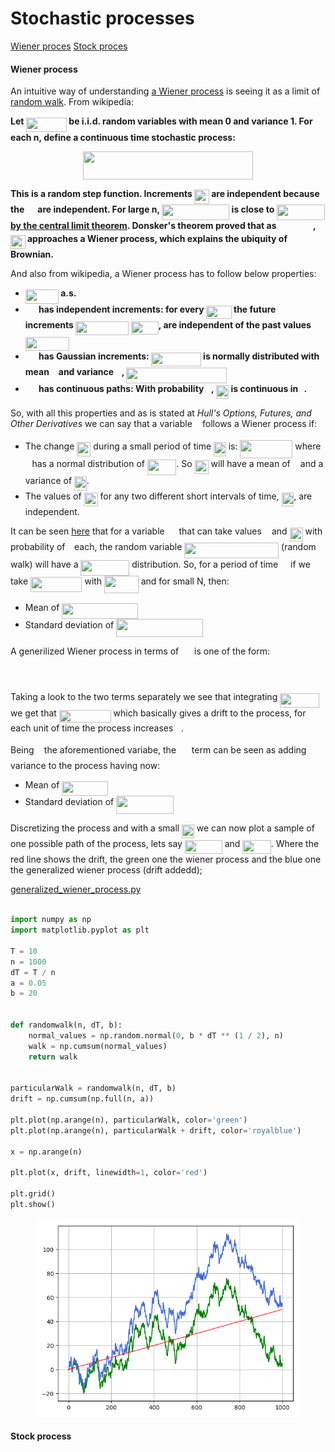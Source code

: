 # Stochastic processes #

[Wiener proces](#wiener-process)
[Stock proces](#stock-process)

#### Wiener process ####


An intuitive way of understanding [a Wiener process](https://en.wikipedia.org/wiki/Wiener_process) is seeing it as a limit of [random walk](https://github.com/joseprupi/randomwalk). From wikipedia:

**Let <img src="/tex/77f80dcb57870d15d47ff42fd83925b9.svg?invert_in_darkmode&sanitize=true" align=middle width=65.30938425pt height=22.831056599999986pt/> be i.i.d. random variables with mean 0 and variance 1. For each n, define a continuous time stochastic process:**


<p align="center"><img src="/tex/cbe2baa9af8de8d6361d646248ceadf3.svg?invert_in_darkmode&sanitize=true" align=middle width=271.98184695pt height=45.002035649999996pt/></p>

**This is a random step function. Increments <img src="/tex/fc848c2ebd267b4cd8b5bd06be9b2816.svg?invert_in_darkmode&sanitize=true" align=middle width=23.65115609999999pt height=22.465723500000017pt/> are independent because the <img src="/tex/44d9dddc6e2b61323f5595edb826a9f3.svg?invert_in_darkmode&sanitize=true" align=middle width=14.45784119999999pt height=22.831056599999986pt/> are independent. For large n, <img src="/tex/4a3405f5321fcb2629bfb24d3ba53383.svg?invert_in_darkmode&sanitize=true" align=middle width=108.24977789999998pt height=24.65753399999998pt/> is close to <img src="/tex/f7399f5fa2339fb9cc91ed56a55a7e6b.svg?invert_in_darkmode&sanitize=true" align=middle width=77.04326189999999pt height=24.65753399999998pt/> [by the central limit theorem](https://github.com/joseprupi/randomwalk#central-limit-theorem). Donsker's theorem proved that as <img src="/tex/ef14b5590a55d11e5c8dd5b37eb6fdf2.svg?invert_in_darkmode&sanitize=true" align=middle width=51.87587954999999pt height=14.15524440000002pt/> , <img src="/tex/fc848c2ebd267b4cd8b5bd06be9b2816.svg?invert_in_darkmode&sanitize=true" align=middle width=23.65115609999999pt height=22.465723500000017pt/> approaches a Wiener process, which explains the ubiquity of Brownian.**

And also from wikipedia, a Wiener process has to follow below properties:

* **<img src="/tex/8bbb73a94710de20f4c34bd07424b785.svg?invert_in_darkmode&sanitize=true" align=middle width=53.03643344999998pt height=22.465723500000017pt/> a.s.**
* **<img src="/tex/84c95f91a742c9ceb460a83f9b5090bf.svg?invert_in_darkmode&sanitize=true" align=middle width=17.80826024999999pt height=22.465723500000017pt/> has independent increments: for every <img src="/tex/5a55f30e694820fa3f61e00fd5ba99cd.svg?invert_in_darkmode&sanitize=true" align=middle width=40.639161749999985pt height=21.18721440000001pt/> the future increments <img src="/tex/13b9a8515ad4a4e22699dd4336e6d8bd.svg?invert_in_darkmode&sanitize=true" align=middle width=85.14657689999999pt height=22.465723500000017pt/> <img src="/tex/132671665582964132d1164d1b7ce344.svg?invert_in_darkmode&sanitize=true" align=middle width=44.11333739999999pt height=21.18721440000001pt/>, are independent of the past values <img src="/tex/2513f91cdbcc53200ac80c43ba9b8f7e.svg?invert_in_darkmode&sanitize=true" align=middle width=69.98273205pt height=22.465723500000017pt/>**
* **<img src="/tex/84c95f91a742c9ceb460a83f9b5090bf.svg?invert_in_darkmode&sanitize=true" align=middle width=17.80826024999999pt height=22.465723500000017pt/> has Gaussian increments: <img src="/tex/fbcb88fe306c040c20f19a7b64955fda.svg?invert_in_darkmode&sanitize=true" align=middle width=79.75845734999999pt height=22.465723500000017pt/> is normally distributed with mean <img src="/tex/29632a9bf827ce0200454dd32fc3be82.svg?invert_in_darkmode&sanitize=true" align=middle width=8.219209349999991pt height=21.18721440000001pt/> and variance <img src="/tex/6dbb78540bd76da3f1625782d42d6d16.svg?invert_in_darkmode&sanitize=true" align=middle width=9.41027339999999pt height=14.15524440000002pt/>, <img src="/tex/3c1fa16ad4db2427564f1a3a7a16b94c.svg?invert_in_darkmode&sanitize=true" align=middle width=160.69486124999997pt height=24.65753399999998pt/>**
* **<img src="/tex/84c95f91a742c9ceb460a83f9b5090bf.svg?invert_in_darkmode&sanitize=true" align=middle width=17.80826024999999pt height=22.465723500000017pt/> has continuous paths: With probability <img src="/tex/034d0a6be0424bffe9a6e7ac9236c0f5.svg?invert_in_darkmode&sanitize=true" align=middle width=8.219209349999991pt height=21.18721440000001pt/>, <img src="/tex/dc92b47a36c3a7e426608cd76609eb7f.svg?invert_in_darkmode&sanitize=true" align=middle width=20.49092594999999pt height=22.465723500000017pt/> is continuous in <img src="/tex/4f4f4e395762a3af4575de74c019ebb5.svg?invert_in_darkmode&sanitize=true" align=middle width=5.936097749999991pt height=20.221802699999984pt/>.**

So, with all this properties and as is stated at *Hull's Options, Futures, and Other Derivatives* we can say that a variable <img src="/tex/f93ce33e511096ed626b4719d50f17d2.svg?invert_in_darkmode&sanitize=true" align=middle width=8.367621899999993pt height=14.15524440000002pt/> follows a Wiener process if:

* The change <img src="/tex/d8cdb2a4c018cdd28ba3a4b7d3fa7f9e.svg?invert_in_darkmode&sanitize=true" align=middle width=22.06629479999999pt height=22.465723500000017pt/> during a small period of time <img src="/tex/5a63739e01952f6a63389340c037ae29.svg?invert_in_darkmode&sanitize=true" align=middle width=19.634768999999988pt height=22.465723500000017pt/> is: <img src="/tex/694b2fafa6accba266408c65e17861e8.svg?invert_in_darkmode&sanitize=true" align=middle width=83.98975364999998pt height=29.150579699999998pt/> where <img src="/tex/7ccca27b5ccc533a2dd72dc6fa28ed84.svg?invert_in_darkmode&sanitize=true" align=middle width=6.672392099999992pt height=14.15524440000002pt/> has a normal distribution of <img src="/tex/c87ec632ce2bc4e792521d06d1c250e8.svg?invert_in_darkmode&sanitize=true" align=middle width=46.32427964999999pt height=24.65753399999998pt/>. So <img src="/tex/d8cdb2a4c018cdd28ba3a4b7d3fa7f9e.svg?invert_in_darkmode&sanitize=true" align=middle width=22.06629479999999pt height=22.465723500000017pt/> will have a mean of <img src="/tex/29632a9bf827ce0200454dd32fc3be82.svg?invert_in_darkmode&sanitize=true" align=middle width=8.219209349999991pt height=21.18721440000001pt/> and a variance of <img src="/tex/5a63739e01952f6a63389340c037ae29.svg?invert_in_darkmode&sanitize=true" align=middle width=19.634768999999988pt height=22.465723500000017pt/>. 
* The values of <img src="/tex/d8cdb2a4c018cdd28ba3a4b7d3fa7f9e.svg?invert_in_darkmode&sanitize=true" align=middle width=22.06629479999999pt height=22.465723500000017pt/> for any two different short intervals of time, <img src="/tex/5a63739e01952f6a63389340c037ae29.svg?invert_in_darkmode&sanitize=true" align=middle width=19.634768999999988pt height=22.465723500000017pt/>, are independent.

It can be seen [here](https://github.com/joseprupi/randomwalk) that for a variable <img src="/tex/cbfb1b2a33b28eab8a3e59464768e810.svg?invert_in_darkmode&sanitize=true" align=middle width=14.908688849999992pt height=22.465723500000017pt/> that can take values <img src="/tex/034d0a6be0424bffe9a6e7ac9236c0f5.svg?invert_in_darkmode&sanitize=true" align=middle width=8.219209349999991pt height=21.18721440000001pt/> and <img src="/tex/e11a8cfcf953c683196d7a48677b2277.svg?invert_in_darkmode&sanitize=true" align=middle width=21.00464354999999pt height=21.18721440000001pt/> with probability of <img src="/tex/47d54de4e337a06266c0e1d22c9b417b.svg?invert_in_darkmode&sanitize=true" align=middle width=6.552545999999997pt height=27.77565449999998pt/> each, the random variable <img src="/tex/7d2e2a17806d181d1c6f4dd9a86409d1.svg?invert_in_darkmode&sanitize=true" align=middle width=150.81971684999996pt height=24.65753399999998pt/> (random walk) will have a <img src="/tex/0a51ccc0b653f18c3faa3de308511f66.svg?invert_in_darkmode&sanitize=true" align=middle width=77.83490879999998pt height=24.995338500000003pt/> distribution. So, for a period of time <img src="/tex/2f118ee06d05f3c2d98361d9c30e38ce.svg?invert_in_darkmode&sanitize=true" align=middle width=11.889314249999991pt height=22.465723500000017pt/> if we take <img src="/tex/63c87f20da2e6365b4d5f04612b0008b.svg?invert_in_darkmode&sanitize=true" align=middle width=82.50581625pt height=24.65753399999998pt/> with <img src="/tex/a9c9b8077736a951d34a4f6c300fad34.svg?invert_in_darkmode&sanitize=true" align=middle width=54.65512799999999pt height=28.670654099999997pt/> and for small N, then:

* Mean of <img src="/tex/a093d76e782aa5429c6324861041f37f.svg?invert_in_darkmode&sanitize=true" align=middle width=121.77510344999997pt height=24.65753399999998pt/>
* Standard deviation of <img src="/tex/21bc6de0e3d69c1f78793474cd413575.svg?invert_in_darkmode&sanitize=true" align=middle width=139.14388125pt height=29.150579699999998pt/>

A generilized Wiener process in terms of <img src="/tex/2e944e0b95668f7253eccfd0ca30b88f.svg?invert_in_darkmode&sanitize=true" align=middle width=16.92358634999999pt height=22.831056599999986pt/> is one of the form:

<p align="center"><img src="/tex/22cdcf55485e85e1dfa2ab59db7d7050.svg?invert_in_darkmode&sanitize=true" align=middle width=107.11937115pt height=12.785402849999999pt/></p>

Taking a look to the two terms separately we see that integrating <img src="/tex/22a7811a6318a7df3e585833357d9aa3.svg?invert_in_darkmode&sanitize=true" align=middle width=63.04979669999999pt height=22.831056599999986pt/> we get that <img src="/tex/ff1e3ffd85200d55fa02d702acb2546d.svg?invert_in_darkmode&sanitize=true" align=middle width=82.79850974999998pt height=20.221802699999984pt/> which basically gives a drift to the process, for each unit of time the process increases <img src="/tex/44bc9d542a92714cac84e01cbbb7fd61.svg?invert_in_darkmode&sanitize=true" align=middle width=8.68915409999999pt height=14.15524440000002pt/>.

Being <img src="/tex/f93ce33e511096ed626b4719d50f17d2.svg?invert_in_darkmode&sanitize=true" align=middle width=8.367621899999993pt height=14.15524440000002pt/> the aforementioned variabe, the <img src="/tex/2e944e0b95668f7253eccfd0ca30b88f.svg?invert_in_darkmode&sanitize=true" align=middle width=16.92358634999999pt height=22.831056599999986pt/> term can be seen as adding <img src="/tex/4bdc8d9bcfb35e1c9bfb51fc69687dfc.svg?invert_in_darkmode&sanitize=true" align=middle width=7.054796099999991pt height=22.831056599999986pt/> variance to the process having now:

* Mean of <img src="/tex/57277d1c5288e2d2917eaa27de8ce56a.svg?invert_in_darkmode&sanitize=true" align=middle width=73.33521359999999pt height=22.465723500000017pt/>
* Standard deviation of <img src="/tex/80a603df535441b2a9647f190e0fd0c9.svg?invert_in_darkmode&sanitize=true" align=middle width=91.35274499999998pt height=29.150579699999998pt/>

Discretizing the process and with a small <img src="/tex/5a63739e01952f6a63389340c037ae29.svg?invert_in_darkmode&sanitize=true" align=middle width=19.634768999999988pt height=22.465723500000017pt/> we can now plot a sample of one possible path of the process, lets say <img src="/tex/499152d1ca11b8e8a95f5ceca916a341.svg?invert_in_darkmode&sanitize=true" align=middle width=59.830636799999986pt height=21.18721440000001pt/> and <img src="/tex/c802c51e1fb29c2251849264a2a883a4.svg?invert_in_darkmode&sanitize=true" align=middle width=45.41084624999999pt height=22.831056599999986pt/>. Where the red line shows the drift, the green one the wiener process and the blue one the generalized wiener process (drift addedd);

[generalized_wiener_process.py](https://github.com/joseprupi/stochastic/blob/master/python/generalized_wiener_process.py)

```python

import numpy as np
import matplotlib.pyplot as plt

T = 10
n = 1000
dT = T / n
a = 0.05
b = 20


def randomwalk(n, dT, b):
    normal_values = np.random.normal(0, b * dT ** (1 / 2), n)
    walk = np.cumsum(normal_values)
    return walk


particularWalk = randomwalk(n, dT, b)
drift = np.cumsum(np.full(n, a))

plt.plot(np.arange(n), particularWalk, color='green')
plt.plot(np.arange(n), particularWalk + drift, color='royalblue')

x = np.arange(n)

plt.plot(x, drift, linewidth=1, color='red')

plt.grid()
plt.show()

```

<figure>
    <img src="/img/generalized_wiener.png" >
</figure>

#### Stock process ####